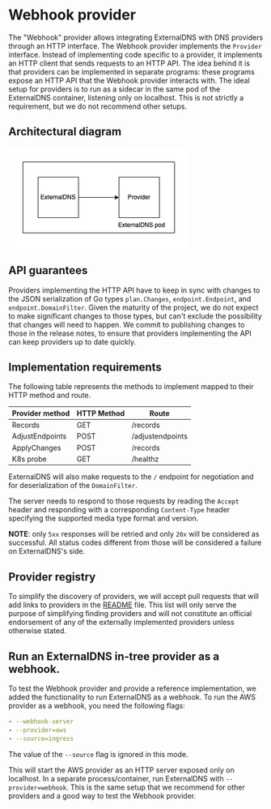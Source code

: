 # Webhook provider

The "Webhook" provider allows integrating ExternalDNS with DNS providers through an HTTP interface.
The Webhook provider implements the `Provider` interface. Instead of implementing code specific to a provider, it implements an HTTP client that sends requests to an HTTP API.
The idea behind it is that providers can be implemented in separate programs: these programs expose an HTTP API that the Webhook provider interacts with. The ideal setup for providers is to run as a sidecar in the same pod of the ExternalDNS container, listening only on localhost. This is not strictly a requirement, but we do not recommend other setups.

## Architectural diagram

![Webhook provider](../img/webhook-provider.png)

## API guarantees

Providers implementing the HTTP API have to keep in sync with changes to the JSON serialization of Go types `plan.Changes`, `endpoint.Endpoint`, and `endpoint.DomainFilter`. Given the maturity of the project, we do not expect to make significant changes to those types, but can't exclude the possibility that changes will need to happen. We commit to publishing changes to those in the release notes, to ensure that providers implementing the API can keep providers up to date quickly.

## Implementation requirements

The following table represents the methods to implement mapped to their HTTP method and route.

| Provider method | HTTP Method | Route            |
| ---             | ---         | ---              |
| Records         | GET         | /records         |
| AdjustEndpoints | POST        | /adjustendpoints |
| ApplyChanges    | POST        | /records         |
| K8s probe       | GET         | /healthz         |

ExternalDNS will also make requests to the `/` endpoint for negotiation and for deserialization of the `DomainFilter`.

The server needs to respond to those requests by reading the `Accept` header and responding with a corresponding `Content-Type` header specifying the supported media type format and version.

**NOTE**: only `5xx` responses will be retried and only `20x` will be considered as successful. All status codes different from those will be considered a failure on ExternalDNS's side.

## Provider registry

To simplify the discovery of providers, we will accept pull requests that will add links to providers in the [README](../../README.md) file. This list will only serve the purpose of simplifying finding providers and will not constitute an official endorsement of any of the externally implemented providers unless otherwise stated.

## Run an ExternalDNS in-tree provider as a webhook.

To test the Webhook provider and provide a reference implementation, we added the functionality to run ExternalDNS as a webhook. To run the AWS provider as a webhook, you need the following flags:

```yaml
- --webhook-server
- --provider=aws
- --source=ingress
```

The value of the `--source` flag is ignored in this mode.

This will start the AWS provider as an HTTP server exposed only on localhost.
In a separate process/container, run ExternalDNS with `--provider=webhook`.
This is the same setup that we recommend for other providers and a good way to test the Webhook provider.
